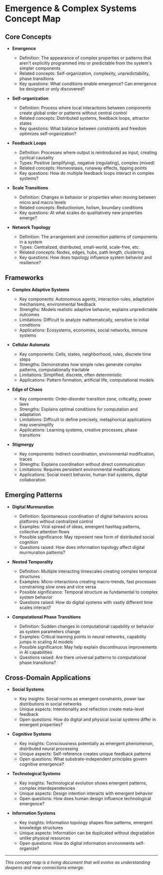 # Emergence & Complex Systems Concept Map

## Core Concepts

- **Emergence**
  - Definition: The appearance of complex properties or patterns that aren't explicitly programmed into or predictable from the system's simpler components
  - Related concepts: Self-organization, complexity, unpredictability, phase transitions
  - Key questions: What conditions enable emergence? Can emergence be designed or only discovered?

- **Self-organization**
  - Definition: Process where local interactions between components create global order or patterns without central control
  - Related concepts: Distributed systems, feedback loops, attractor states
  - Key questions: What balance between constraints and freedom optimizes self-organization?

- **Feedback Loops**
  - Definition: Processes where output is reintroduced as input, creating cyclical causality
  - Types: Positive (amplifying), negative (regulating), complex (mixed)
  - Related concepts: Homeostasis, runaway effects, tipping points
  - Key questions: How do multiple feedback loops interact in complex systems?

- **Scale Transitions**
  - Definition: Changes in behavior or properties when moving between micro and macro levels
  - Related concepts: Reductionism, holism, boundary conditions
  - Key questions: At what scales do qualitatively new properties emerge?

- **Network Topology**
  - Definition: The arrangement and connection patterns of components in a system
  - Types: Centralized, distributed, small-world, scale-free, etc.
  - Related concepts: Nodes, edges, hubs, path length, clustering
  - Key questions: How does topology influence system behavior and resilience?

## Frameworks

- **Complex Adaptive Systems**
  - Key components: Autonomous agents, interaction rules, adaptation mechanisms, environmental feedback
  - Strengths: Models realistic adaptive behavior, explains unpredictable outcomes
  - Limitations: Difficult to analyze mathematically, sensitive to initial conditions
  - Applications: Ecosystems, economies, social networks, immune systems

- **Cellular Automata**
  - Key components: Cells, states, neighborhood, rules, discrete time steps
  - Strengths: Demonstrates how simple rules generate complex patterns, computationally tractable
  - Limitations: Simplified, discrete, often deterministic
  - Applications: Pattern formation, artificial life, computational models

- **Edge of Chaos**
  - Key components: Order-disorder transition zone, criticality, power laws
  - Strengths: Explains optimal conditions for computation and adaptation
  - Limitations: Difficult to define precisely, metaphorical applications may oversimplify
  - Applications: Learning systems, creative processes, phase transitions

- **Stigmergy**
  - Key components: Indirect coordination, environmental modification, traces
  - Strengths: Explains coordination without direct communication
  - Limitations: Requires persistent environmental modifications
  - Applications: Social insect behavior, human trail systems, digital collaboration

## Emerging Patterns

- **Digital Murmuration**
  - Definition: Spontaneous coordination of digital behaviors across platforms without centralized control
  - Examples: Viral spread of ideas, emergent hashtag patterns, collective attention flows
  - Possible significance: May represent new form of distributed social cognition
  - Questions raised: How does information topology affect digital murmuration patterns?

- **Nested Temporality**
  - Definition: Multiple interacting timescales creating complex temporal structures
  - Examples: Micro-interactions creating macro-trends, fast processes constraining slow ones and vice versa
  - Possible significance: Temporal structure as fundamental to complex system behavior
  - Questions raised: How do digital systems with vastly different time scales interact?

- **Computational Phase Transitions**
  - Definition: Sudden changes in computational capability or behavior as system parameters change
  - Examples: Critical learning points in neural networks, capability jumps in scaling AI models
  - Possible significance: May help explain discontinuous improvements in AI capabilities
  - Questions raised: Are there universal patterns to computational phase transitions?

## Cross-Domain Applications

- **Social Systems**
  - Key insights: Social norms as emergent constraints, power law distributions in social networks
  - Unique aspects: Intentionality and reflection create meta-level feedback
  - Open questions: How do digital and physical social systems differ in emergent properties?

- **Cognitive Systems**
  - Key insights: Consciousness potentially as emergent phenomenon, distributed neural processing
  - Unique aspects: Self-reference creates unique feedback patterns
  - Open questions: What substrate-independent principles govern cognitive emergence?

- **Technological Systems**
  - Key insights: Technological evolution shows emergent patterns, complex interdependencies
  - Unique aspects: Design intention interacts with emergent behavior
  - Open questions: How does human design influence technological emergence?

- **Information Systems**
  - Key insights: Information topology shapes flow patterns, emergent knowledge structures
  - Unique aspects: Information can be duplicated without degradation unlike physical resources
  - Open questions: How do digital information environments self-organize?

---

*This concept map is a living document that will evolve as understanding deepens and new connections emerge.*